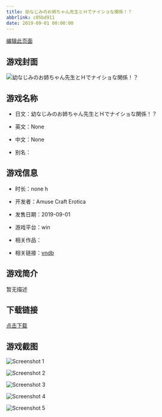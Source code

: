 ```yaml
---
title: 幼なじみのお姉ちゃん先生とＨでナイショな関係！？
abbrlink: c85bd911
date: 2019-09-01 00:00:00
---
```

[编辑此页面](https://github.com/ACG-3/ADV3-source/blob/main/source/_posts/games/%E5%B9%BC%E3%81%AA%E3%81%98%E3%81%BF%E3%81%AE%E3%81%8A%E5%A7%89%E3%81%A1%E3%82%83%E3%82%93%E5%85%88%E7%94%9F%E3%81%A8%EF%BC%A8%E3%81%A7%E3%83%8A%E3%82%A4%E3%82%B7%E3%83%A7%E3%81%AA%E9%96%A2%E4%BF%82%EF%BC%81%EF%BC%9F.md)

## 游戏封面

![幼なじみのお姉ちゃん先生とＨでナイショな関係！？](https://pan.timero.xyz/d/onedrive/img_lib_001/%E5%B9%BC%E3%81%AA%E3%81%98%E3%81%BF%E3%81%AE%E3%81%8A%E5%A7%89%E3%81%A1%E3%82%83%E3%82%93%E5%85%88%E7%94%9F%E3%81%A8%EF%BC%A8%E3%81%A7%E3%83%8A%E3%82%A4%E3%82%B7%E3%83%A7%E3%81%AA%E9%96%A2%E4%BF%82%EF%BC%81%EF%BC%9F_cover.avif)


## 游戏名称

- 日文：幼なじみのお姉ちゃん先生とＨでナイショな関係！？
- 英文：None
- 中文：None

- 别名：


## 游戏信息

- 时长：none h
- 开发者：Amuse Craft Erotica
- 发售日期：2019-09-01
- 游戏平台：win
- 相关作品：

- 相关链接：[vndb](https://vndb.org/v26272)


## 游戏简介

暂无描述


## 下载链接

[点击下载](https://pan.timero.xyz/onedrive/adv_lib_001/%E5%B9%BC%E3%81%AA%E3%81%98%E3%81%BF%E3%81%AE%E3%81%8A%E5%A7%89%E3%81%A1%E3%82%83%E3%82%93%E5%85%88%E7%94%9F%E3%81%A8%EF%BC%A8%E3%81%A7%E3%83%8A%E3%82%A4%E3%82%B7%E3%83%A7%E3%81%AA%E9%96%A2%E4%BF%82%EF%BC%81%EF%BC%9F)


## 游戏截图


![Screenshot 1](https://pan.timero.xyz/d/onedrive/img_lib_001/%E5%B9%BC%E3%81%AA%E3%81%98%E3%81%BF%E3%81%AE%E3%81%8A%E5%A7%89%E3%81%A1%E3%82%83%E3%82%93%E5%85%88%E7%94%9F%E3%81%A8%EF%BC%A8%E3%81%A7%E3%83%8A%E3%82%A4%E3%82%B7%E3%83%A7%E3%81%AA%E9%96%A2%E4%BF%82%EF%BC%81%EF%BC%9F_Screenshot_1.avif)

![Screenshot 2](https://pan.timero.xyz/d/onedrive/img_lib_001/%E5%B9%BC%E3%81%AA%E3%81%98%E3%81%BF%E3%81%AE%E3%81%8A%E5%A7%89%E3%81%A1%E3%82%83%E3%82%93%E5%85%88%E7%94%9F%E3%81%A8%EF%BC%A8%E3%81%A7%E3%83%8A%E3%82%A4%E3%82%B7%E3%83%A7%E3%81%AA%E9%96%A2%E4%BF%82%EF%BC%81%EF%BC%9F_Screenshot_2.avif)

![Screenshot 3](https://pan.timero.xyz/d/onedrive/img_lib_001/%E5%B9%BC%E3%81%AA%E3%81%98%E3%81%BF%E3%81%AE%E3%81%8A%E5%A7%89%E3%81%A1%E3%82%83%E3%82%93%E5%85%88%E7%94%9F%E3%81%A8%EF%BC%A8%E3%81%A7%E3%83%8A%E3%82%A4%E3%82%B7%E3%83%A7%E3%81%AA%E9%96%A2%E4%BF%82%EF%BC%81%EF%BC%9F_Screenshot_3.avif)

![Screenshot 4](https://pan.timero.xyz/d/onedrive/img_lib_001/%E5%B9%BC%E3%81%AA%E3%81%98%E3%81%BF%E3%81%AE%E3%81%8A%E5%A7%89%E3%81%A1%E3%82%83%E3%82%93%E5%85%88%E7%94%9F%E3%81%A8%EF%BC%A8%E3%81%A7%E3%83%8A%E3%82%A4%E3%82%B7%E3%83%A7%E3%81%AA%E9%96%A2%E4%BF%82%EF%BC%81%EF%BC%9F_Screenshot_4.avif)

![Screenshot 5](https://pan.timero.xyz/d/onedrive/img_lib_001/%E5%B9%BC%E3%81%AA%E3%81%98%E3%81%BF%E3%81%AE%E3%81%8A%E5%A7%89%E3%81%A1%E3%82%83%E3%82%93%E5%85%88%E7%94%9F%E3%81%A8%EF%BC%A8%E3%81%A7%E3%83%8A%E3%82%A4%E3%82%B7%E3%83%A7%E3%81%AA%E9%96%A2%E4%BF%82%EF%BC%81%EF%BC%9F_Screenshot_5.avif)

